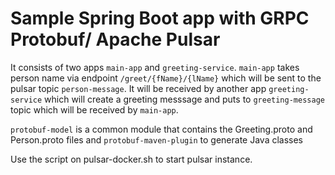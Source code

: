 # Sample Spring Boot app with GRPC Protobuf/ Apache Pulsar

It consists of two apps `main-app` and `greeting-service`. 
`main-app` takes person name via endpoint `/greet/{fName}/{lName}` which will be sent to the pulsar topic `person-message`. 
It will be received by another app `greeting-service` which will create a greeting messsage and puts to `greeting-message` topic which will be received by `main-app`.

`protobuf-model` is a common module that contains the Greeting.proto and Person.proto files and `protobuf-maven-plugin` to generate Java classes

Use the script on pulsar-docker.sh to start pulsar instance.
